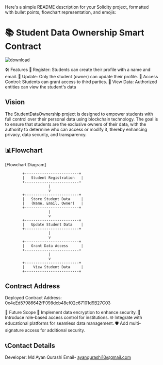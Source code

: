Here's a simple README description for your Solidity project, formatted with bullet points, flowchart representation, and emojis:

# 📚 Student Data Ownership Smart Contract

![download](https://github.com/user-attachments/assets/4df7be05-dd3b-423a-8791-ee57df4a5e9f)

🛠️ Features
  📝 Register: Students can create their profile with a name and email.
  🔄 Update: Only the student (owner) can update their profile.
  🔑 Access Control: Students can grant access to third parties.
  👀 View Data: Authorized entities can view the student's data


## Vision

The StudentDataOwnership project is designed to empower students with full control over their personal data using blockchain technology. The goal is to ensure that students are the exclusive owners of their data, with the authority to determine who can access or modify it, thereby enhancing privacy, data security, and transparency.



## 📊Flowchart

[Flowchart Diagram]

            +-------------------------+
            |   Student Registration   |
            +-------------------------+
                        |
                        v
            +-------------------------+
            |   Store Student Data     |
            |   (Name, Email, Owner)   |
            +-------------------------+
                        |
                        v
            +-------------------------+
            |   Update Student Data    |
            +-------------------------+
                        |
                        v
            +-------------------------+
            |   Grant Data Access      |
            +-------------------------+
                        |
                        v
            +-------------------------+
            |    View Student Data     |
            +-------------------------+

## Contract Address

Deployed Contract Address: 0x4eEd57986642fF098dcb48ef02c67101d9B27C03

🔮 Future Scope
  🔐 Implement data encryption to enhance security.
  🏢 Introduce role-based access control for institutions.
  🌐 Integrate with educational platforms for seamless data management.
  🛡️ Add multi-signature access for additional security.

## 📞Contact Details

Developer: Md Ayan Qurashi
Email- ayanqurashi10@gmail.com


